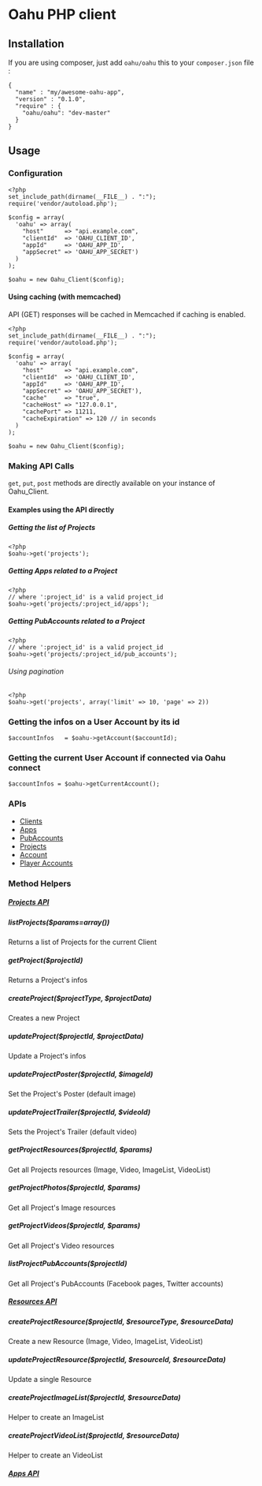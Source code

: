 # Oahu PHP client

## Installation

If you are using composer, just add `oahu/oahu`  this to your `composer.json` file :

    {
      "name" : "my/awesome-oahu-app",
      "version" : "0.1.0",
      "require" : {
        "oahu/oahu": "dev-master"
      }
    }


## Usage

### Configuration

    <?php 
    set_include_path(dirname(__FILE__) . ":");
    require('vendor/autoload.php');

    $config = array(
      'oahu' => array(
        "host"      => "api.example.com",
        "clientId"  => 'OAHU_CLIENT_ID',
        "appId"     => 'OAHU_APP_ID',
        "appSecret" => 'OAHU_APP_SECRET')
      )
    );

    $oahu = new Oahu_Client($config);


#### Using caching (with memcached)

API (GET) responses will be cached in Memcached if caching is enabled.

    <?php 
    set_include_path(dirname(__FILE__) . ":");
    require('vendor/autoload.php');

    $config = array(
      'oahu' => array(
        "host"      => "api.example.com",
        "clientId"  => 'OAHU_CLIENT_ID',
        "appId"     => 'OAHU_APP_ID',
        "appSecret" => 'OAHU_APP_SECRET'),
        "cache"     => "true",
        "cacheHost" => "127.0.0.1",
        "cachePort" => 11211,
        "cacheExpiration" => 120 // in seconds
      )
    );

    $oahu = new Oahu_Client($config);


### Making API Calls

`get`, `put`, `post` methods are directly available on your instance of Oahu_Client.

#### Examples using the API directly

##### Getting the list of Projects

    <?php
    $oahu->get('projects');



##### Getting Apps related to a Project

    <?php
    // where ':project_id' is a valid project_id
    $oahu->get('projects/:project_id/apps');

##### Getting PubAccounts related to a Project

    <?php
    // where ':project_id' is a valid project_id
    $oahu->get('projects/:project_id/pub_accounts');

###### Using pagination
    <?php 
    $oahu->get('projects', array('limit' => 10, 'page' => 2))


### Getting the infos on a User Account by its id

    $accountInfos   = $oahu->getAccount($accountId);

### Getting the current User Account if connected via Oahu connect

    $accountInfos = $oahu->getCurrentAccount();

### APIs

* [Clients](docs/clients.md)
* [Apps](docs/apps.md)
* [PubAccounts](docs/pub_accounts.md)
* [Projects](docs/projects.md)
* [Account](docs/accounts.md)
* [Player Accounts](docs/players.md)


### Method Helpers

##### [Projects API](docs/projects.md)

##### listProjects($params=array())

Returns a list of Projects for the current Client

##### getProject($projectId)

Returns a Project's infos

##### createProject($projectType, $projectData)

Creates a new Project

##### updateProject($projectId, $projectData)

Update a Project's infos

##### updateProjectPoster($projectId, $imageId)

Set the Project's Poster (default image)

##### updateProjectTrailer($projectId, $videoId)

Sets the Project's Trailer (default video)

##### getProjectResources($projectId, $params)

Get all Projects resources (Image, Video, ImageList, VideoList)

##### getProjectPhotos($projectId, $params)

Get all Project's Image resources

##### getProjectVideos($projectId, $params)

Get all Project's Video resources

##### listProjectPubAccounts($projectId)

Get all Project's PubAccounts (Facebook pages, Twitter accounts)

##### [Resources API](docs/resources.md)

##### createProjectResource($projectId, $resourceType, $resourceData)

Create a new Resource (Image, Video, ImageList, VideoList)

##### updateProjectResource($projectId, $resourceId, $resourceData) 

Update a single Resource

##### createProjectImageList($projectId, $resourceData)

Helper to create an ImageList

##### createProjectVideoList($projectId, $resourceData)

Helper to create an VideoList


##### [Apps API](docs/apps.md)



